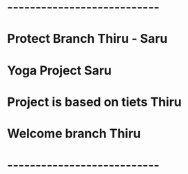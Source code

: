 # ---------------------------
# Protect Branch Thiru - Saru 
# Yoga Project Saru
# Project is based on tiets Thiru
# Welcome branch Thiru
# ---------------------------

